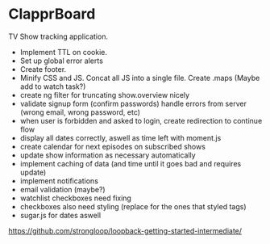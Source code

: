 # ClapprBoard

TV Show tracking application.

- Implement TTL on cookie.
- Set up global error alerts
- Create footer.
- Minify CSS and JS. Concat all JS into a single file. Create .maps (Maybe add to watch task?)
- create ng filter for truncating show.overview nicely
- validate signup form (confirm passwords) handle errors from server (wrong email, wrong password, etc)
- when user is forbidden and asked to login, create redirection to continue flow
- display all dates correctly, aswell as time left with moment.js
- create calendar for next episodes on subscribed shows
- update show information as necessary automatically
- implement caching of data (and time until it goes bad and requires update)
- implement notifications
- email validation (maybe?)
- watchlist checkboxes need fixing
- checkboxes also need styling (replace for the ones that styled <a> tags)
- sugar.js for dates aswell

https://github.com/strongloop/loopback-getting-started-intermediate/
